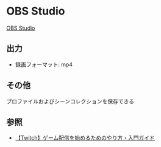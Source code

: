 # OBS Studio
[OBS Studio](https://obsproject.com/ja)

## 出力
- 録画フォーマット: mp4

## その他
プロファイルおよびシーンコレクションを保存できる

## 参照
- [【Twitch】ゲーム配信を始めるためのやり方・入門ガイド](https://vip-jikkyo.net/how-to-stream-on-twitch)
